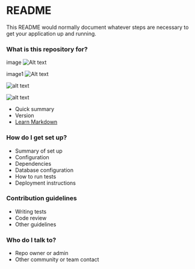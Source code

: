 # README #

This README would normally document whatever steps are necessary to get your application up and running.

### What is this repository for? ###


image ![Alt text](/musicshop/src/master/images/musicshop.png)

image1 ![Alt text](C:\Users\rollex\PycharmProjects\musicshop\application\images\musicshop.png)

![alt text](https://bitbucket.org/[django-4]/[musicshop]/src/[master]/images/musicshop.png?raw=true)

![alt text](/musicshop.png?raw=true)

* Quick summary
* Version
* [Learn Markdown](https://bitbucket.org/tutorials/markdowndemo)

### How do I get set up? ###

* Summary of set up
* Configuration
* Dependencies
* Database configuration
* How to run tests
* Deployment instructions

### Contribution guidelines ###

* Writing tests
* Code review
* Other guidelines

### Who do I talk to? ###

* Repo owner or admin
* Other community or team contact